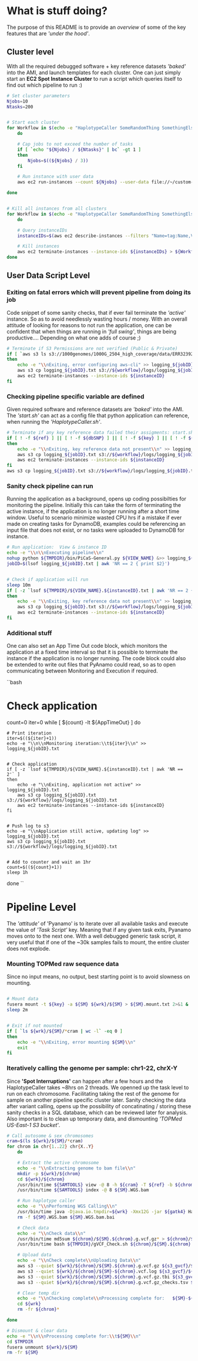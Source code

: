 # What is stuff doing?
The purpose of this README is to provide an *overview* of some of the key features that are *'under the hood'*. 


## Cluster level
With all the required debugged software + key reference datasets *'baked'* into the AMI, and launch templates for each cluster. One can just simply start an **EC2 Spot Instance Cluster** to run a script which queries itself to find out which pipeline to run :)

```bash
# Set cluster parameters
Njobs=10
Ntasks=200


# Start each cluster
for Workflow in $(echo -e "HaplotypeCaller SomeRandomThing SomethingElse")
	do

	# Cap jobs to not exceed the number of tasks
	if [ `echo "${Njobs} / ${Ntasks}" | bc` -gt 1 ]
	then
		Njobs=$((${Njobs} / 3))
	fi

	# Run instance with user data
	aws ec2 run-instances --count ${Njobs} --user-data file://~/custom-pipeline/EC2-Fetch-Run.sh --launch-template "LaunchTemplateName=${Workflow}" > ${Workflow}-instances-${Njobs}jobs.txt

done


# Kill all instances from all clusters
for Workflow in $(echo -e "HaplotypeCaller SomeRandomThing SomethingElse")
	do

	# Query instanceIDs
	instanceIDs=$(aws ec2 describe-instances --filters "Name=tag:Name,Values=${Worfklow}" --query 'Reservations[*].Instances[*].{Instance:InstanceId}' | grep "Instance" | cut -d \" -f 4 | xargs)

	# Kill instances
	aws ec2 terminate-instances --instance-ids ${instanceIDs} > ${Workflow}-terminated-instances.txt
done
```


## User Data Script Level

### Exiting on fatal errors which will prevent pipeline from doing its job
Code snippet of some sanity checks, that if ever fail terminate the *'active'* instance. So as to avoid needlessly wasting hours / money. With an overall attitude of looking for reasons to not run the application, one can be confident that when things are running in *'full swing'*, things are being productive.... Depending on what one adds of course ;)

```bash
# Terminate if S3 Permissions are not verified (Public & Private)
if [ `aws s3 ls s3://1000genomes/1000G_2504_high_coverage/data/ERR3239277/ --summarize --human-readable | grep -c "am"` -eq 0 ] || [ `aws s3 ls s3://${workflow}/ | wc -l` -eq 0 ]
then
	echo -e "\\nExiting, error configuring aws-cli" >> logging_${jobID}.txt
	aws s3 cp logging_${jobID}.txt s3://${workflow}/logs/logging_${jobID}.txt
	aws ec2 terminate-instances --instance-ids ${instanceID}
fi
```

### Checking pipeline specific variable are defined
Given required software and reference datasets are *'baked'* into the AMI. The *'start.sh'* can act as a config file that python application can reference, when running the *'HaplotypeCaller.sh'*. 

```bash
# Terminate if any key reference data failed their assigments: start.sh
if [ ! -f ${ref} ] || [ ! -f ${dbSNP} ] || [ ! -f ${key} ] || [ ! -f ${gatk4} ]
then
	echo -e "\\nExiting, key reference data not present\\n" >> logging_${jobID}.txt
	aws s3 cp logging_${jobID}.txt s3://${workflow}/logs/logging_${jobID}.txt
	aws ec2 terminate-instances --instance-ids ${instanceID}
fi
aws s3 cp logging_${jobID}.txt s3://${workflow}/logs/logging_${jobID}.txt
```


### Sanity check pipeline can run
Running the application as a background, opens up coding possibilties for monitoring the pipeline. Initially this can take the form of terminating the active instance, if the application is no longer running after a short time window. Useful to scenario minimize wasted CPU hrs if a mistake if ever made on creating tasks for DynamoDB, examples could be referencing an input file that does not exist, or no tasks were uploaded to DynamoDB for instance.

```bash
# Run application: 	View & instance ID
echo -e "\\n\\nExecuting pipeline\\n"
nohup python ${TMPDIR}/bin/PiCaS-General.py ${VIEW_NAME} &>> logging_${jobID}.txt &
jobID=$(lsof logging_${jobID}.txt | awk 'NR == 2 { print $2}')


# Check if application will run
sleep 10m
if [ -z `lsof ${TMPDIR}/${VIEW_NAME}.${instanceID}.txt | awk 'NR == 2 { print $1 }'` ]
then
	echo -e "\\nExiting, key reference data not present\\n" >> logging_${jobID}.txt
	aws s3 cp logging_${jobID}.txt s3://${workflow}/logs/logging_${jobID}.txt
	aws ec2 terminate-instances --instance-ids ${instanceID}
fi
```

### Additional stuff
One can also set an App Time Out code block, which monitors the application at a fixed time interval so that it is possible to terminate the instance if the application is no longer running. The code block could also be extended to write out files that PyAnamo could read, so as to open communicating between Monitoring and Execution if required.

``bash
# Check application
count=0
iter=0
while [ ${count} -lt ${AppTimeOut} ]
	do

	# Print iteration
	iter=$((${iter}+1))
	echo -e "\\n\\nMonitoring iteration:\\t${iter}\\n" >> logging_${jobID}.txt


	# Check application
	if [ -z `lsof ${TMPDIR}/${VIEW_NAME}.${instanceID}.txt | awk 'NR == 2'` ]
	then
		echo -e "\\nExiting, application not active" >> logging_${jobID}.txt
		aws s3 cp logging_${jobID}.txt s3://${workflow}/logs/logging_${jobID}.txt
		aws ec2 terminate-instances --instance-ids ${instanceID}
	fi


	# Push log to s3
	echo -e "\\nApplication still active, updating log" >> logging_${jobID}.txt
	aws s3 cp logging_${jobID}.txt s3://${workflow}/logs/logging_${jobID}.txt


	# Add to counter and wait an 1hr
	count=$((${count}+1))
	sleep 1h

done
``


# Pipeline Level
The *'attitude'* of 'Pyanamo' is to iterate over all available tasks and execute the value of *'Task Script'* key. Meaning that if any given task exits, Pyanamo moves onto to the next one. With a well debugged generic task script, it very useful that if one of the ~30k samples fails to mount, the entire cluster does not explode.

### Mounting TOPMed raw sequence data
Since no input means, no output, best starting point is to avoid slowness on mounting. 
```bash

# Mount data
fusera mount -t ${key} -a ${SM} ${wrk}/${SM} > ${SM}.mount.txt 2>&1 &
sleep 2m


# Exit if not mounted
if [ `ls ${wrk}/${SM}/*cram | wc -l` -eq 0 ]
then
	echo -e "\\nExiting, error mounting ${SM}\\n"
	exit
fi

```

### Iteratively calling the genome per sample: chr1-22, chrX-Y
Since **'Spot Interruptions'** can happen after a few hours and the HaplotypeCaller takes ~8hrs on 2 threads. We openned up the task level to run on each chromosome. Facilitating taking the rest of the genome for sample on another pipeline specific cluster later. Sanity checking the data after variant calling, opens up the possibility of concatinating / storing these sanity checks in a SQL database, which can be reviewed later for analysis. Also important is to clean up temporary data, and dismounting *'TOPMed US-East-1 S3 bucket'*.

```bash
# Call autosome & sex chromosomes
cram=$(ls ${wrk}/${SM}/*cram)
for chrom in chr{1..22} chr{X..Y}
	do

	# Extract the active chromosome
	echo -e "\\nExtracting genome to bam file\\n"
	mkdir -p ${wrk}/${chrom}
	cd ${wrk}/${chrom}
	/usr/bin/time ${SAMTOOLS} view -@ 8 -h ${cram} -T ${ref} -b ${chrom} > ${SM}.WGS.bam
	/usr/bin/time ${SAMTOOLS} index -@ 8 ${SM}.WGS.bam

	# Run haplotype caller
	echo -e "\\nPerforming WGS Calling\\n"
	/usr/bin/time java -Djava.io.tmpdir=${wrk} -Xmx12G -jar ${gatk4} HaplotypeCaller -R ${ref} --dbsnp ${dbSNP} -I ${SM}.WGS.bam -O ${SM}.${chrom}.g.vcf.gz -ERC GVCF --native-pair-hmm-threads 8 &>> ${SM}-${chrom}.vcf.txt
	rm -f ${SM}.WGS.bam ${SM}.WGS.bam.bai

	# Check data
	echo -e "\\nCheck data\\n"
	/usr/bin/time md5sum ${chrom}/${SM}.${chrom}.g.vcf.gz* > ${chrom}/${SM}.${chrom}.g.vcf.gz.md5sum
	/usr/bin/time bash ${TMPDIR}/gVCF_Check.sh ${chrom}/${SM}.${chrom}.g.vcf.gz

	# Upload data
	echo -e "\\nCheck complete\\nUploading Data\\n"
	aws s3 --quiet ${wrk}/${chrom}/${SM}.${chrom}.g.vcf.gz ${s3_gvcf}/${SM}/${chrom}/${SM}.${chrom}.g.vcf.gz
	aws s3 --quiet ${wrk}/${chrom}/${SM}-${chrom}.vcf.log ${s3_gvcf}/${SM}/${chrom}/${SM}-${chrom}.vcf.log
	aws s3 --quiet ${wrk}/${chrom}/${SM}.${chrom}.g.vcf.gz.tbi ${s3_gvcf}/${SM}/${chrom}/${SM}.${chrom}.g.vcf.gz.tbi
	aws s3 --quiet ${wrk}/${chrom}/${SM}.${chrom}.g.vcf.gz_checks.tsv ${s3_gvcf}/${SM}/${chrom}/${SM}.${chrom}.tsv

	# Clear temp dir
	echo -e "\\nChecking complete\\nProcessing complete for:   ${SM}-${chrom}\\n"
	cd ${wrk}
	rm -fr ${chrom}*

done

# Dismount & clear data
echo -e "\\n\\nProcessing complete for:\\t${SM}\\n"
cd $TMPDIR
fusera unmount ${wrk}/${SM}
rm -fr ${SM}
```

